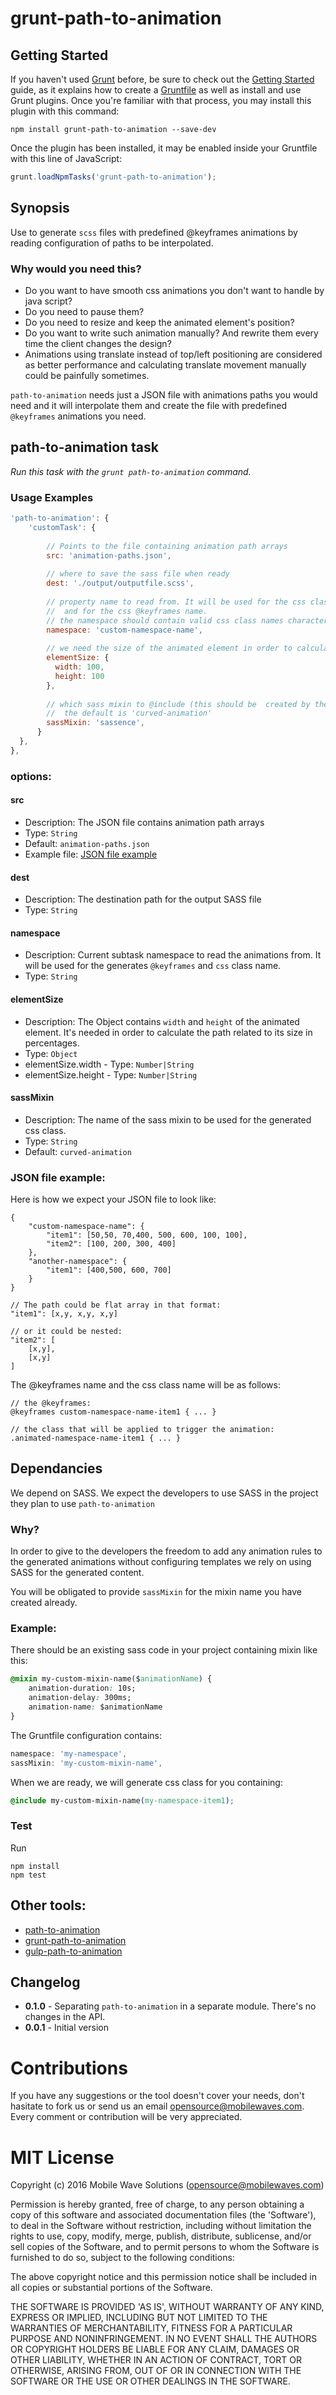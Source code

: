 # grunt-path-to-animation

## Getting Started

If you haven't used [Grunt](http://gruntjs.com/) before, be sure to check out the [Getting Started](http://gruntjs.com/getting-started) guide, as it explains how to create a [Gruntfile](http://gruntjs.com/sample-gruntfile) as well as install and use Grunt plugins. Once you're familiar with that process, you may install this plugin with this command:

```shell
npm install grunt-path-to-animation --save-dev
```

Once the plugin has been installed, it may be enabled inside your Gruntfile with this line of JavaScript:

```js
grunt.loadNpmTasks('grunt-path-to-animation');
```

## Synopsis
Use to generate `scss` files with predefined @keyframes animations by reading configuration of paths to be interpolated.

### Why would you need this?
* Do you want to have smooth css animations you don't want to handle by java script?
* Do you need to pause them?
* Do you need to resize and keep the animated element's position?
* Do you want to write such animation manually? And rewrite them every time the client changes the design?
* Animations using translate instead of top/left positioning are considered as better performance and calculating translate movement manually could be painfully sometimes.

`path-to-animation` needs just a JSON file with animations paths you would need and it will interpolate them and create the file with predefined `@keyframes` animations you need.


## path-to-animation task
_Run this task with the `grunt path-to-animation` command._

### Usage Examples

```js
'path-to-animation': {
	'customTask': {
		
		// Points to the file containing animation path arrays
		src: 'animation-paths.json',
  
        // where to save the sass file when ready
        dest: './output/outputfile.scss',
        
        // property name to read from. It will be used for the css class name
        //  and for the css @keyframes name.
        // the namespace should contain valid css class names characters
        namespace: 'custom-namespace-name',
        
        // we need the size of the animated element in order to calculate the translate values
        elementSize: {
          width: 100,
          height: 100
        },
        
        // which sass mixin to @include (this should be  created by the user)s
        //  the default is 'curved-animation'
        sassMixin: 'sassence',
      }
  },
},
```

### options:
#### src
* Description: The JSON file contains animation path arrays
* Type: `String`
* Default: `animation-paths.json`
* Example file: [JSON file example](#jsonexample)

#### dest
* Description: The destination path for the output SASS file
* Type: `String`

#### namespace
* Description: Current subtask namespace to read the animations from. It will be used for the generates `@keyframes` and `css` class name.
* Type: `String`

#### elementSize
* Description: The Object contains `width` and `height` of the animated element. It's needed in order to calculate the path related to its size in percentages.
* Type: `Object`
* elementSize.width - Type: `Number|String`
* elementSize.height - Type: `Number|String`

#### sassMixin
* Description: The name of the sass mixin to be used for the generated css class.
* Type: `String`
* Default: `curved-animation`

### <a name="jsonexample"></a>JSON file example:
Here is how we expect your JSON file to look like:

```
{
	"custom-namespace-name": {
		"item1": [50,50, 70,400, 500, 600, 100, 100],
		"item2": [100, 200, 300, 400]
	},
	"another-namespace": {
		"item1": [400,500, 600, 700]
	}
}

// The path could be flat array in that format:
"item1": [x,y, x,y, x,y]

// or it could be nested:
"item2": [
	[x,y],
	[x,y]
]

```
The @keyframes name and the css class name will be as follows:

```
// the @keyframes:
@keyframes custom-namespace-name-item1 { ... }

// the class that will be applied to trigger the animation:
.animated-namespace-name-item1 { ... }
```

## Dependancies
We depend on SASS. We expect the developers to use SASS in the project they plan to use `path-to-animation`

### Why?
In order to give to the developers the freedom to add any animation rules to the generated animations without configuring templates we rely on using SASS for the generated content.

You will be obligated to provide `sassMixin` for the mixin name you have created already.

### Example:
There should be an existing sass code in your project containing mixin like this:

```css
@mixin my-custom-mixin-name($animationName) {
	animation-duration: 10s;
	animation-delay: 300ms;
	animation-name: $animationName
}
```

The Gruntfile configuration contains:

```js
namespace: 'my-namespace',
sassMixin: 'my-custom-mixin-name',
```

When we are ready, we will generate css class for you containing:

```css
@include my-custom-mixin-name(my-namespace-item1);
```

### Test
Run

```
npm install
npm test
```

## Other tools:
* [path-to-animation](https://github.com/MobileWaves/path-to-animation)
* [grunt-path-to-animation](https://github.com/MobileWaves/grunt-path-to-animation)
* [gulp-path-to-animation](https://github.com/MobileWaves/gulp-path-to-animation)


## Changelog
* **0.1.0** - Separating `path-to-animation` in a separate module. There's no changes in the API.
* **0.0.1** - Initial version


# Contributions
If you have any suggestions or the tool doesn't cover your needs, don't hasitate to fork us or send us an email <opensource@mobilewaves.com>. Every comment or contribution will be very appreciated.

# MIT License

Copyright (c) 2016 Mobile Wave Solutions (<opensource@mobilewaves.com>)

Permission is hereby granted, free of charge, to any person obtaining a copy of this software and associated documentation files (the 'Software'), to deal in the Software without restriction, including without limitation the rights to use, copy, modify, merge, publish, distribute, sublicense, and/or sell copies of the Software, and to permit persons to whom the Software is furnished to do so, subject to the following conditions:

The above copyright notice and this permission notice shall be included in all copies or substantial portions of the Software.

THE SOFTWARE IS PROVIDED 'AS IS', WITHOUT WARRANTY OF ANY KIND, EXPRESS OR IMPLIED, INCLUDING BUT NOT LIMITED TO THE WARRANTIES OF MERCHANTABILITY, FITNESS FOR A PARTICULAR PURPOSE AND NONINFRINGEMENT. IN NO EVENT SHALL THE AUTHORS OR COPYRIGHT HOLDERS BE LIABLE FOR ANY CLAIM, DAMAGES OR OTHER LIABILITY, WHETHER IN AN ACTION OF CONTRACT, TORT OR OTHERWISE, ARISING FROM, OUT OF OR IN CONNECTION WITH THE SOFTWARE OR THE USE OR OTHER DEALINGS IN THE SOFTWARE.